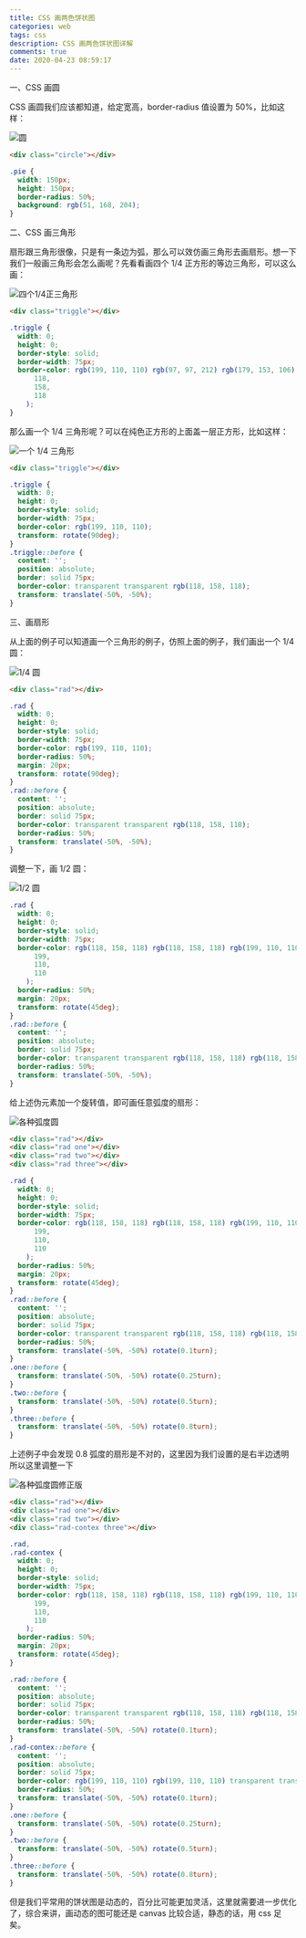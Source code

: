 ```yaml
---
title: CSS 画两色饼状图
categories: web
tags: css
description: CSS 画两色饼状图详解
comments: true
date: 2020-04-23 08:59:17
---
```


一、CSS 画圆

CSS 画圆我们应该都知道，给定宽高，border-radius 值设置为 50%，比如这样：

![圆](/images/circle.png)

```html
<div class="circle"></div>
```

```css
.pie {
  width: 150px;
  height: 150px;
  border-radius: 50%;
  background: rgb(51, 168, 204);
}
```

二、CSS 画三角形

扇形跟三角形很像，只是有一条边为弧，那么可以效仿画三角形去画扇形。想一下我们一般画三角形会怎么画呢？先看看画四个 1/4 正方形的等边三角形，可以这么画：

![四个1/4正三角形](/images/triggle.png)

```html
<div class="triggle"></div>
```

```css
.triggle {
  width: 0;
  height: 0;
  border-style: solid;
  border-width: 75px;
  border-color: rgb(199, 110, 110) rgb(97, 97, 212) rgb(179, 153, 106) rgb(
      118,
      158,
      118
    );
}
```

那么画一个 1/4 三角形呢？可以在纯色正方形的上面盖一层正方形，比如这样：

![一个 1/4 三角形](/images/triggle-one.png)

```html
<div class="triggle"></div>
```

```css
.triggle {
  width: 0;
  height: 0;
  border-style: solid;
  border-width: 75px;
  border-color: rgb(199, 110, 110);
  transform: rotate(90deg);
}
.triggle::before {
  content: '';
  position: absolute;
  border: solid 75px;
  border-color: transparent transparent rgb(118, 158, 118);
  transform: translate(-50%, -50%);
}
```

三、画扇形

从上面的例子可以知道画一个三角形的例子，仿照上面的例子，我们画出一个 1/4 圆：

![1/4 圆](/images/1-4circle.png)

```html
<div class="rad"></div>
```

```css
.rad {
  width: 0;
  height: 0;
  border-style: solid;
  border-width: 75px;
  border-color: rgb(199, 110, 110);
  border-radius: 50%;
  margin: 20px;
  transform: rotate(90deg);
}
.rad::before {
  content: '';
  position: absolute;
  border: solid 75px;
  border-color: transparent transparent rgb(118, 158, 118);
  border-radius: 50%;
  transform: translate(-50%, -50%);
}
```

调整一下，画 1/2 圆：

![1/2 圆](/images/1-2circle.png)

```css
.rad {
  width: 0;
  height: 0;
  border-style: solid;
  border-width: 75px;
  border-color: rgb(118, 158, 118) rgb(118, 158, 118) rgb(199, 110, 110) rgb(
      199,
      110,
      110
    );
  border-radius: 50%;
  margin: 20px;
  transform: rotate(45deg);
}
.rad::before {
  content: '';
  position: absolute;
  border: solid 75px;
  border-color: transparent transparent rgb(118, 158, 118) rgb(118, 158, 118);
  border-radius: 50%;
  transform: translate(-50%, -50%);
}
```

给上述伪元素加一个旋转值，即可画任意弧度的扇形：

![各种弧度圆](/images/percent-circle.png)

```html
<div class="rad"></div>
<div class="rad one"></div>
<div class="rad two"></div>
<div class="rad three"></div>
```

```css
.rad {
  width: 0;
  height: 0;
  border-style: solid;
  border-width: 75px;
  border-color: rgb(118, 158, 118) rgb(118, 158, 118) rgb(199, 110, 110) rgb(
      199,
      110,
      110
    );
  border-radius: 50%;
  margin: 20px;
  transform: rotate(45deg);
}
.rad::before {
  content: '';
  position: absolute;
  border: solid 75px;
  border-color: transparent transparent rgb(118, 158, 118) rgb(118, 158, 118);
  border-radius: 50%;
  transform: translate(-50%, -50%) rotate(0.1turn);
}
.one::before {
  transform: translate(-50%, -50%) rotate(0.25turn);
}
.two::before {
  transform: translate(-50%, -50%) rotate(0.5turn);
}
.three::before {
  transform: translate(-50%, -50%) rotate(0.8turn);
}
```

上述例子中会发现 0.8 弧度的扇形是不对的，这里因为我们设置的是右半边透明所以这里调整一下

![各种弧度圆修正版](/images/percent-circle-per.png)

```html
<div class="rad"></div>
<div class="rad one"></div>
<div class="rad two"></div>
<div class="rad-contex three"></div>
```

```css
.rad,
.rad-contex {
  width: 0;
  height: 0;
  border-style: solid;
  border-width: 75px;
  border-color: rgb(118, 158, 118) rgb(118, 158, 118) rgb(199, 110, 110) rgb(
      199,
      110,
      110
    );
  border-radius: 50%;
  margin: 20px;
  transform: rotate(45deg);
}

.rad::before {
  content: '';
  position: absolute;
  border: solid 75px;
  border-color: transparent transparent rgb(118, 158, 118) rgb(118, 158, 118);
  border-radius: 50%;
  transform: translate(-50%, -50%) rotate(0.1turn);
}
.rad-contex::before {
  content: '';
  position: absolute;
  border: solid 75px;
  border-color: rgb(199, 110, 110) rgb(199, 110, 110) transparent transparent;
  border-radius: 50%;
  transform: translate(-50%, -50%) rotate(0.1turn);
}
.one::before {
  transform: translate(-50%, -50%) rotate(0.25turn);
}
.two::before {
  transform: translate(-50%, -50%) rotate(0.5turn);
}
.three::before {
  transform: translate(-50%, -50%) rotate(0.8turn);
}
```

但是我们平常用的饼状图是动态的，百分比可能更加灵活，这里就需要进一步优化了，综合来讲，画动态的图可能还是 canvas 比较合适，静态的话，用 css 足矣。
